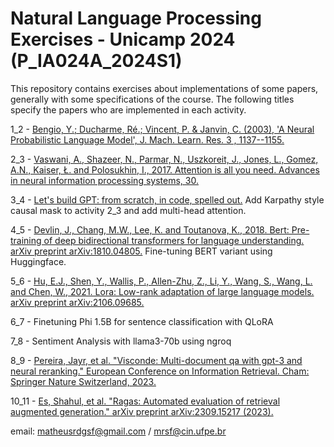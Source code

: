 # Natural Language Processing Exercises - Unicamp 2024 (P_IA024A_2024S1)

This repository contains exercises about implementations of some papers, generally with some specifications of the course. The following titles specify the papers who are implemented in each activity.

1_2 - [Bengio, Y.; Ducharme, Ré.; Vincent, P. & Janvin, C. (2003), 'A Neural Probabilistic Language Model', J. Mach. Learn. Res. 3 , 1137--1155.](https://www.jmlr.org/papers/volume3/bengio03a/bengio03a.pdf)

2_3 - [Vaswani, A., Shazeer, N., Parmar, N., Uszkoreit, J., Jones, L., Gomez, A.N., Kaiser, Ł. and Polosukhin, I., 2017. Attention is all you need. Advances in neural information processing systems, 30.](https://arxiv.org/pdf/1706.03762.pdf)

3_4 - [Let's build GPT: from scratch, in code, spelled out.](https://youtu.be/kCc8FmEb1nY)
Add Karpathy style causal mask to activity 2_3 and add multi-head attention.

4_5 - [Devlin, J., Chang, M.W., Lee, K. and Toutanova, K., 2018. Bert: Pre-training of deep bidirectional transformers for language understanding. arXiv preprint arXiv:1810.04805.](https://arxiv.org/abs/1810.04805)
Fine-tuning BERT variant using Huggingface.

5_6 - [Hu, E.J., Shen, Y., Wallis, P., Allen-Zhu, Z., Li, Y., Wang, S., Wang, L. and Chen, W., 2021. Lora: Low-rank adaptation of large language models. arXiv preprint arXiv:2106.09685.](https://arxiv.org/abs/2106.09685)

6_7 - Finetuning Phi 1.5B for sentence classification with QLoRA

7_8 - Sentiment Analysis with llama3-70b using ngroq

8_9 - [Pereira, Jayr, et al. "Visconde: Multi-document qa with gpt-3 and neural reranking." European Conference on Information Retrieval. Cham: Springer Nature Switzerland, 2023.](https://link.springer.com/chapter/10.1007/978-3-031-28238-6_44)

10_11 - [Es, Shahul, et al. "Ragas: Automated evaluation of retrieval augmented generation." arXiv preprint arXiv:2309.15217 (2023).](https://arxiv.org/abs/2309.15217)

email: matheusrdgsf@gmail.com / mrsf@cin.ufpe.br